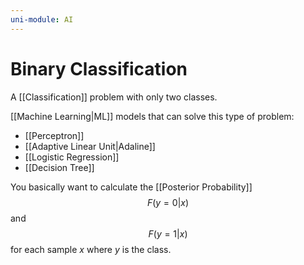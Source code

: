 ```yaml
---
uni-module: AI
---
```


# Binary Classification 

A [[Classification]] problem with only two classes.

[[Machine Learning|ML]] models that can solve this type of problem:
- [[Perceptron]]
- [[Adaptive Linear Unit|Adaline]]
- [[Logistic Regression]]
- [[Decision Tree]]


You basically want to calculate the [[Posterior Probability]]
$$F(y=0|x)$$
and
$$F(y=1|x)$$
for each sample $x$ where $y$ is the class.